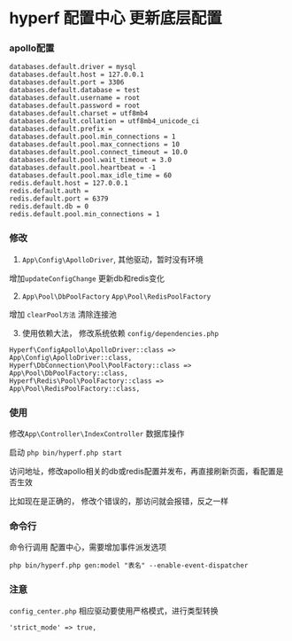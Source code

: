 # hyperf 配置中心 更新底层配置

### apollo配置
```
databases.default.driver = mysql
databases.default.host = 127.0.0.1
databases.default.port = 3306
databases.default.database = test
databases.default.username = root
databases.default.password = root
databases.default.charset = utf8mb4
databases.default.collation = utf8mb4_unicode_ci
databases.default.prefix = 
databases.default.pool.min_connections = 1
databases.default.pool.max_connections = 10
databases.default.pool.connect_timeout = 10.0
databases.default.pool.wait_timeout = 3.0
databases.default.pool.heartbeat = -1
databases.default.pool.max_idle_time = 60
redis.default.host = 127.0.0.1
redis.default.auth = 
redis.default.port = 6379
redis.default.db = 0
redis.default.pool.min_connections = 1
```

### 修改

1. `App\Config\ApolloDriver`, 其他驱动，暂时没有环境

增加`updateConfigChange` 更新db和redis变化

2. `App\Pool\DbPoolFactory` `App\Pool\RedisPoolFactory`

增加 `clearPool方法`  清除连接池

3. 使用依赖大法， 修改系统依赖 `config/dependencies.php` 

```
Hyperf\ConfigApollo\ApolloDriver::class => App\Config\ApolloDriver::class,
Hyperf\DbConnection\Pool\PoolFactory::class => App\Pool\DbPoolFactory::class,
Hyperf\Redis\Pool\PoolFactory::class => App\Pool\RedisPoolFactory::class,
```

### 使用

修改`App\Controller\IndexController` 数据库操作

启动 `php bin/hyperf.php start`

访问地址，修改apollo相关的db或redis配置并发布，再直接刷新页面，看配置是否生效

比如现在是正确的， 修改个错误的，那访问就会报错，反之一样

### 命令行

命令行调用 配置中心，需要增加事件派发选项

```
php bin/hyperf.php gen:model "表名" --enable-event-dispatcher
```

### 注意

`config_center.php` 相应驱动要使用严格模式，进行类型转换
```
'strict_mode' => true,
```